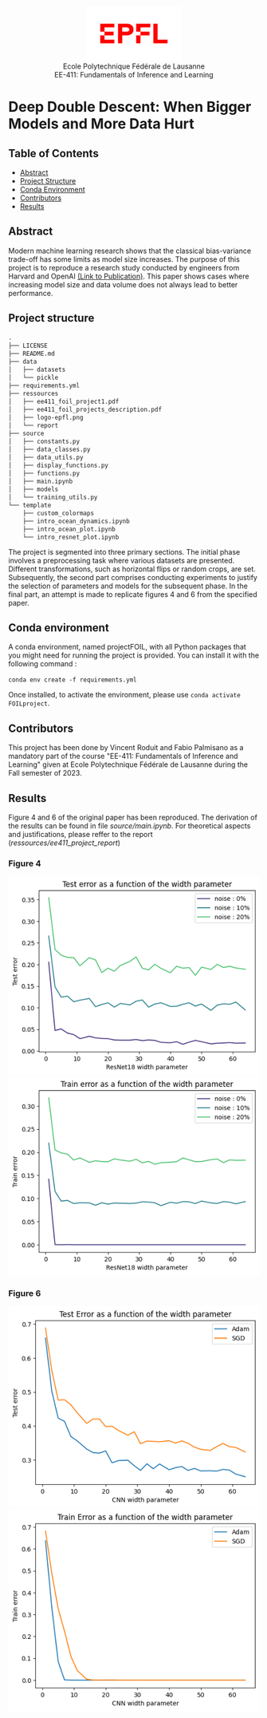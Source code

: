 <div align="center">
<img src="./ressources/git_images/logo-epfl.png" alt="Example Image" width="192" height="108">
</div>

<div align="center">
Ecole Polytechnique Fédérale de Lausanne
</div> 
<div align="center">
EE-411: Fundamentals of Inference and Learning
</div> 

# Deep Double Descent: When Bigger Models and More Data Hurt

## Table of Contents

- [Abstract](#abstract)
- [Project Structure](#project-structure)
- [Conda Environment](#conda-environment)
- [Contributors](#contributors)
- [Results](#results)

## Abstract 

Modern machine learning research shows that the classical bias-variance trade-off has some limits as model size increases. The purpose of this project is to reproduce a research study conducted by engineers from Harvard and OpenAI [(Link to Publication)](https://arxiv.org/abs/1912.02292). This paper shows cases where increasing model size and data volume does not always lead to better performance.

## Project structure
```
.
├── LICENSE
├── README.md
├── data
│   ├── datasets
│   └── pickle
├── requirements.yml
├── ressources
│   ├── ee411_foil_project1.pdf
│   ├── ee411_foil_projects_description.pdf
│   ├── logo-epfl.png
│   └── report
├── source
│   ├── constants.py
│   ├── data_classes.py
│   ├── data_utils.py
│   ├── display_functions.py
│   ├── functions.py
│   ├── main.ipynb
│   ├── models
│   └── training_utils.py
└── template
    ├── custom_colormaps
    ├── intro_ocean_dynamics.ipynb
    ├── intro_ocean_plot.ipynb
    └── intro_resnet_plot.ipynb
```

The project is segmented into three primary sections. The initial phase involves a preprocessing task where various datasets are presented. Different transformations, such as horizontal flips or random crops, are set. Subsequently, the second part comprises conducting experiments to justify the selection of parameters and models for the subsequent phase. In the final part, an attempt is made to replicate figures 4 and 6 from the specified paper.

## Conda environment
A conda environment, named projectFOIL, with all Python packages that you might need for running the project is provided. You can install it with the following command : 

`conda env create -f requirements.yml`

Once installed, to activate the environment, please use `conda activate FOILproject`. 


## Contributors
This project has been done by Vincent Roduit and Fabio Palmisano as a mandatory part of the course "EE-411: Fundamentals of Inference and Learning" given at Ecole Polytechnique Fédérale de Lausanne during the Fall semester of 2023.

## Results
Figure 4 and 6 of the original paper has been reproduced. The derivation of the results can be found in file *source/main.ipynb*. For theoretical aspects and justifications, please reffer to the report (*ressources/ee411_project_report*)

### Figure 4
<img src="./ressources/git_images/fig4_test_error.png" alt="Example Image">
</div>
<img src="./ressources/git_images/fig4_train_error.png" alt="Example Image">
</div>

### Figure 6
<img src="./ressources/git_images/fig6_test.png" alt="Example Image">
</div>
<img src="./ressources/git_images/fig6_train.png" alt="Example Image">
</div>

